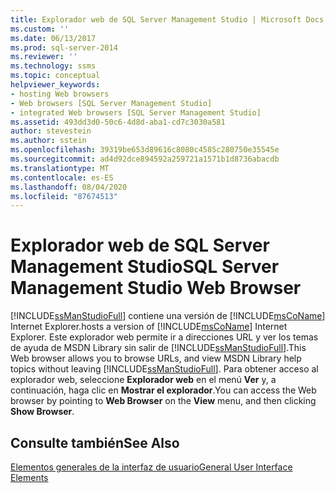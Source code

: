```yaml
---
title: Explorador web de SQL Server Management Studio | Microsoft Docs
ms.custom: ''
ms.date: 06/13/2017
ms.prod: sql-server-2014
ms.reviewer: ''
ms.technology: ssms
ms.topic: conceptual
helpviewer_keywords:
- hosting Web browsers
- Web browsers [SQL Server Management Studio]
- integrated Web browsers [SQL Server Management Studio]
ms.assetid: 493dd3d0-50c6-4d8d-aba1-cd7c3030a581
author: stevestein
ms.author: sstein
ms.openlocfilehash: 39319be653d89616c8080c4585c280750e35545e
ms.sourcegitcommit: ad4d92dce894592a259721a1571b1d8736abacdb
ms.translationtype: MT
ms.contentlocale: es-ES
ms.lasthandoff: 08/04/2020
ms.locfileid: "87674513"
---
```

# <a name="sql-server-management-studio-web-browser"></a><span data-ttu-id="fcfb9-102">Explorador web de SQL Server Management Studio</span><span class="sxs-lookup"><span data-stu-id="fcfb9-102">SQL Server Management Studio Web Browser</span></span>
  [!INCLUDE[ssManStudioFull](../includes/ssmanstudiofull-md.md)] <span data-ttu-id="fcfb9-103">contiene una versión de [!INCLUDE[msCoName](../includes/msconame-md.md)] Internet Explorer.</span><span class="sxs-lookup"><span data-stu-id="fcfb9-103">hosts a version of [!INCLUDE[msCoName](../includes/msconame-md.md)] Internet Explorer.</span></span> <span data-ttu-id="fcfb9-104">Este explorador web permite ir a direcciones URL y ver los temas de ayuda de MSDN Library sin salir de [!INCLUDE[ssManStudioFull](../includes/ssmanstudiofull-md.md)].</span><span class="sxs-lookup"><span data-stu-id="fcfb9-104">This Web browser allows you to browse URLs, and view MSDN Library help topics without leaving [!INCLUDE[ssManStudioFull](../includes/ssmanstudiofull-md.md)].</span></span> <span data-ttu-id="fcfb9-105">Para obtener acceso al explorador web, seleccione **Explorador web** en el menú **Ver** y, a continuación, haga clic en **Mostrar el explorador**.</span><span class="sxs-lookup"><span data-stu-id="fcfb9-105">You can access the Web browser by pointing to **Web Browser** on the **View** menu, and then clicking **Show Browser**.</span></span>  
  
## <a name="see-also"></a><span data-ttu-id="fcfb9-106">Consulte también</span><span class="sxs-lookup"><span data-stu-id="fcfb9-106">See Also</span></span>  
 [<span data-ttu-id="fcfb9-107">Elementos generales de la interfaz de usuario</span><span class="sxs-lookup"><span data-stu-id="fcfb9-107">General User Interface Elements</span></span>](general-user-interface-elements.md)  
  
  
